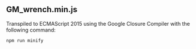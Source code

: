 ## GM_wrench.min.js
Transpiled to ECMAScript 2015 using the Google Closure Compiler with the following command:
```bash
npm run minify
```
